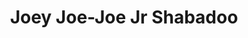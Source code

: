 ---
title: 'Joey Joe-Joe Jr Shabadoo'
first_name: 'Joey Joe-Joe'
last_name: 'Jr Shabadoo'
org_title: 'Titles are Good'
organization: 'Organizations Are Better'
state: 'HI'
email: 'test@test.com'
phone: ''
chair: 
active: true
assignee: 'joeyjoejoe'

---